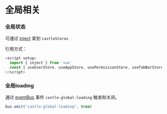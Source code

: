 # 全局相关

### 全局状态
可通过 [inject](https://cn.vuejs.org/guide/components/provide-inject.html) 拿到 `castleStores`

引用方式：
```js
<script setup>
  import { inject } from 'vue'
  const { useUserStore, useAppStore, usePermissionStore, useTabBarStore } = inject('castleStores')
</script>
```
### 全局loading

通过 [eventBus](../utils//README.md#eventbus) 事件 `castle-global-loading` 触发和关闭。

```js
bus.emit("castle-global-loading", true)
```




